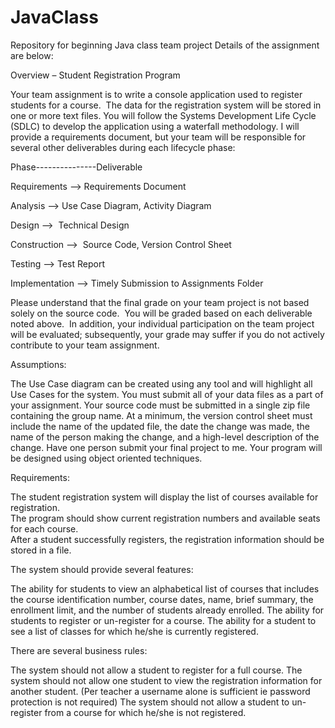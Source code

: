  JavaClass
=========

Repository for beginning Java class team project
Details of the assignment are below:

Overview – Student Registration Program

Your team assignment is to write a console application used to register students for a course.  The data for the registration system will be stored in one or more text files.  You will follow the Systems Development Life Cycle (SDLC) to develop the application using a waterfall methodology. I will provide a requirements document, but your team will be responsible for several other deliverables during each lifecycle phase:

Phase---------------Deliverable

Requirements -->    Requirements Document

Analysis -->        Use Case Diagram, Activity Diagram

Design -->          Technical Design 

Construction -->    Source Code, Version Control Sheet

Testing -->         Test Report

Implementation -->  Timely Submission to Assignments Folder

Please understand that the final grade on your team project is not based solely on the source code.  You will be graded based on each deliverable noted above.  In addition, your individual participation on the team project will be evaluated; subsequently, your grade may suffer if you do not actively contribute to your team assignment.

Assumptions:

The Use Case diagram can be created using any tool and will highlight all Use Cases for the system. 
You must submit all of your data files as a part of your assignment. 
Your source code must be submitted in a single zip file containing the group name. 
At a minimum, the version control sheet must include the name of the updated file, the date the change was made, the name of the person making the change, and a high-level description of the change. 
Have one person submit your final project to me. 
Your program will be designed using object oriented techniques.

Requirements:

The student registration system will display the list of courses available for registration.  
The program should show current registration numbers and available seats for each course.  
After a student successfully registers, the registration information should be stored in a file.

The system should provide several features: 

The ability for students to view an alphabetical list of courses that includes the course identification number, course dates, name, brief summary, the enrollment limit, and the number of students already enrolled. 
The ability for students to register or un-register for a course.
The ability for a student to see a list of classes for which he/she is currently registered. 

There are several business rules:

The system should not allow a student to register for a full course.
The system should not allow one student to view the registration information for another student. (Per teacher a username alone is sufficient ie password protection is not required)
The system should not allow a student to un-register from a course for which he/she is not registered.



